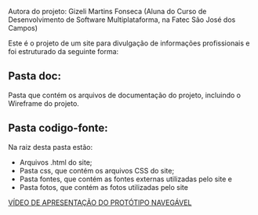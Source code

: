 Autora do projeto: Gizeli Martins Fonseca (Aluna do Curso de Desenvolvimento de Software Multiplataforma, na Fatec São José dos Campos)

Este é o projeto de um site para divulgação de informações profissionais e foi estruturado da seguinte forma:

## Pasta doc:
Pasta que contém os arquivos de documentação do projeto, incluindo o Wireframe do projeto.

## Pasta codigo-fonte:

Na raiz desta pasta estão: 
- Arquivos .html do site;
- Pasta css, que contém os arquivos CSS do site;
- Pasta fontes, que contém as fontes externas utilizadas pelo site e
- Pasta fotos, que contém as fotos utilizadas pelo site

[VÍDEO DE APRESENTAÇÃO DO PROTÓTIPO NAVEGÁVEL](https://www.youtube.com/watch?v=uM8Q0oHwCp4)

